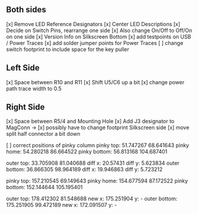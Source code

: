 ## Both sides

[x] Remove LED Reference Designators
[x] Center LED Descriptions
[x] Decide on Switch Pins, rearrange one side
[x] Also change On/Off to Off/On on one side
[x] Version Info on Silkscreen Bottom
[x] add testpoints on USB / Power Traces
[x] add solder jumper points for Power Traces
[ ] change switch footprint to include space for the key puller


## Left Side

[x] Space between R10 and R11
[x] Shift U5/C6 up a bit
[x] change power path trace width to 0.5


## Right Side

[x] Space between R5/4 and Mounting Hole
[x] Add J3 designator to MagConn ->
[x] possibly have to change footprint Silkscreen side
[x] move split half connector a bit down

[ ] correct positions of pinky column
pinky top: 51.747267  68.641643
pinky home: 54.280218  86.664522
pinky bottom: 56.813168  104.687401

outer top: 33.705908  81.040688     diff x: 20.57431      diff y: 5.623834
outer bottom: 36.866305  98.964189  diff x: 19.946863     diff y: 5.723212

pinky top: 157.210545  69.149643
pinky home: 154.677594  87.172522
pinky bottom: 152.144644  105.195401

outer top: 178.412302  81.548688      new x: 175.251904     y: -
outer bottom:  175.251905  99.472189  new x: 172.091507     y: -



